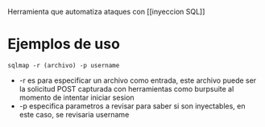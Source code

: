 Herramienta que automatiza ataques con [[inyeccion SQL]]
# Ejemplos de uso
`sqlmap -r (archivo) -p username`
- -r es para especificar un archivo como entrada, este archivo puede ser la solicitud POST capturada con herramientas como burpsuite al momento de intentar iniciar sesion
- -p especifica parametros a revisar para saber si son inyectables, en este caso, se revisaria username